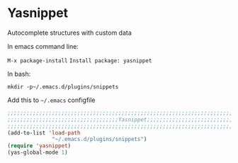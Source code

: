 <!-- TITLE: Snippets -->

# Yasnippet

Autocomplete structures with custom data

In emacs command line:

`M-x package-install`
`Install package: yasnippet`

In bash:

`mkdir -p~/.emacs.d/plugins/snippets`

Add this to `~/.emacs` configfile

```lisp
;;;;;;;;;;;;;;;;;;;;;;;;;;;;;;;;;;;;;;;;;;;;;;;;;;;;;;;;;;;;;;;;;;;;;;;;;;;;;;;;;
;;;;;;;;;;;;;;;;;;;;;;;;;;;;;;;;;;;Yasnippet;;;;;;;;;;;;;;;;;;;;;;;;;;;;;;;;;;;;;
;;;;;;;;;;;;;;;;;;;;;;;;;;;;;;;;;;;;;;;;;;;;;;;;;;;;;;;;;;;;;;;;;;;;;;;;;;;;;;;;;
(add-to-list 'load-path
              "~/.emacs.d/plugins/snippets")
(require 'yasnippet)
(yas-global-mode 1)
```
